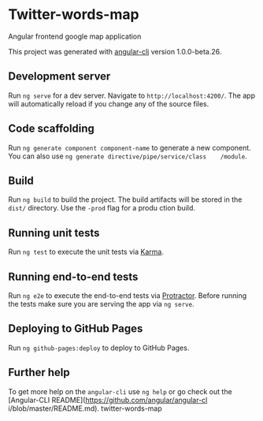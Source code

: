 # Twitter-words-map 
Angular frontend google map application 

This project was generated with [angular-cli](https://github.com/angular/angular-cli) version 1.0.0-beta.26.
  

## Development server
Run `ng serve` for a dev server. Navigate to `http://localhost:4200/`. The app will automatically reload if you change any of the     source files.  


## Code scaffolding  
Run `ng generate component component-name` to generate a new component. You can also use `ng generate directive/pipe/service/class    /module`.


## Build
Run `ng build` to build the project. The build artifacts will be stored in the `dist/` directory. Use the `-prod` flag for a produ    ction build.


## Running unit tests
Run `ng test` to execute the unit tests via [Karma](https://karma-runner.github.io).

 
## Running end-to-end tests
Run `ng e2e` to execute the end-to-end tests via [Protractor](http://www.protractortest.org/).
Before running the tests make sure you are serving the app via `ng serve`.


## Deploying to GitHub Pages
Run `ng github-pages:deploy` to deploy to GitHub Pages.


## Further help
To get more help on the `angular-cli` use `ng help` or go check out the [Angular-CLI README](https://github.com/angular/angular-cl    i/blob/master/README.md).
 twitter-words-map
